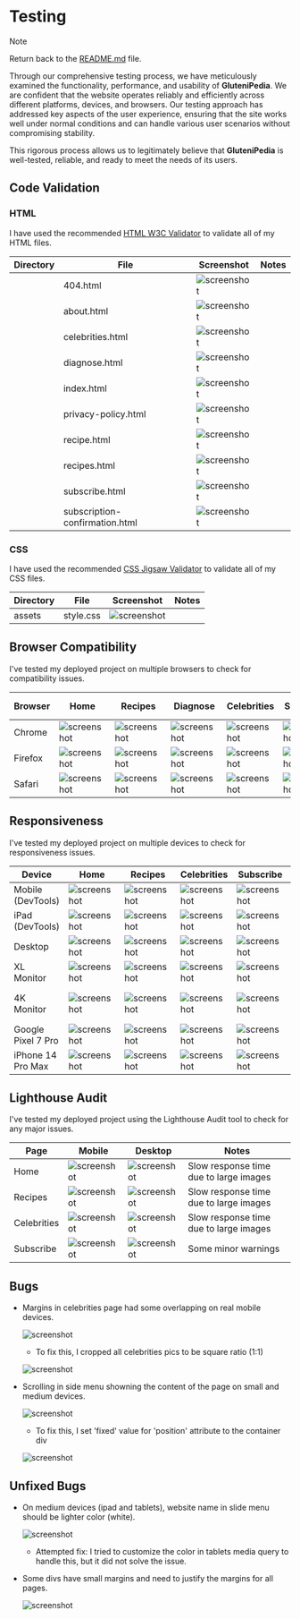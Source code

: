 # Testing
> [!NOTE]  
> Return back to the [README.md](README.md) file.

Through our comprehensive testing process, we have meticulously examined the functionality, performance, and usability of **GluteniPedia**. We are confident that the website operates reliably and efficiently across different platforms, devices, and browsers. Our testing approach has addressed key aspects of the user experience, ensuring that the site works well under normal conditions and can handle various user scenarios without compromising stability.

This rigorous process allows us to legitimately believe that **GluteniPedia** is well-tested, reliable, and ready to meet the needs of its users.

## Code Validation
### HTML
I have used the recommended [HTML W3C Validator](https://validator.w3.org) to validate all of my HTML files.

| Directory | File | Screenshot | Notes |
| --- | --- | --- | --- |
|  | 404.html | ![screenshot](documentation/validation/404-validate.png) | |
|  | about.html | ![screenshot](documentation/validation/about-validate.png) | |
|  | celebrities.html | ![screenshot](documentation/validation/celebrities-validate.png) | |
|  | diagnose.html | ![screenshot](documentation/validation/diagnose-validate.png) | |
|  | index.html | ![screenshot](documentation/validation/index-validate.png) | |
|  | privacy-policy.html | ![screenshot](documentation/validation/privacy-policy-validate.png) | |
|  | recipe.html | ![screenshot](documentation/validation/recipe-validate.png) | |
|  | recipes.html | ![screenshot](documentation/validation/recipes-validate.png) | |
|  | subscribe.html | ![screenshot](documentation/validation/subscribe-validate.png) | |
|  | subscription-confirmation.html | ![screenshot](documentation/validation/confirmation-validate.png) | |

### CSS
I have used the recommended [CSS Jigsaw Validator](https://jigsaw.w3.org/css-validator) to validate all of my CSS files.

| Directory | File | Screenshot | Notes |
| --- | --- | --- | --- |
| assets | style.css | ![screenshot](documentation/validation/css-validate.png) | |

## Browser Compatibility
I've tested my deployed project on multiple browsers to check for compatibility issues.

| Browser | Home | Recipes | Diagnose | Celebrities | Subscribe | Confirmation | About | Privacy Policy | Error 404 | Notes |
| --- | --- | --- | --- | --- | --- | --- | --- | --- | --- | --- |
| Chrome | ![screenshot](documentation/browsers/chrome.home.png) | ![screenshot](documentation/browsers/chrome-recipes.png) | ![screenshot](documentation/browsers/chrome-diagnose.png) | ![screenshot](documentation/browsers/chrome-celebrities.png) | ![screenshot](documentation/browsers/chrome-subscribe.png) | ![screenshot](documentation/browsers/chrome-confirmation.png) | ![screenshot](documentation/browsers/chrome-about.png) | ![screenshot](documentation/browsers/chrome-privacy-policy.png) | ![screenshot](documentation/browsers/chrome-error.png) | Works as expected |
| Firefox | ![screenshot](documentation/browsers/firefox-home.png) | ![screenshot](documentation/browsers/firefox-recipes.png) | ![screenshot](documentation/browsers/firefox-diagnose.png) | ![screenshot](documentation/browsers/firefox-celebrities.png) | ![screenshot](documentation/browsers/firefox-subscribe.png) | ![screenshot](documentation/browsers/firefox-confirmation.png) | ![screenshot](documentation/browsers/firefox-about.png) | ![screenshot](documentation/browsers/firefox-privacy-policy.png) | ![screenshot](documentation/browsers/firefox-error.png) | Works as expected |
| Safari | ![screenshot](documentation/browsers/safari-home.png) | ![screenshot](documentation/browsers/safari-recipes.png) | ![screenshot](documentation/browsers/safari-diagnose.png) | ![screenshot](documentation/browsers/safari-celebrities.png) | ![screenshot](documentation/browsers/safari-subscribe.png) | ![screenshot](documentation/browsers/safari-confirmation.png) | ![screenshot](documentation/browsers/safari-about.png) | ![screenshot](documentation/browsers/safari-privacy-policy.png) | ![screenshot](documentation/browsers/safari-error.png) | Works as expected |

## Responsiveness
I've tested my deployed project on multiple devices to check for responsiveness issues.

| Device | Home | Recipes | Celebrities | Subscribe | Notes |
| --- | --- | --- | --- | --- | --- |
| Mobile (DevTools) | ![screenshot](documentation/responsiveness/mobile-home.png) | ![screenshot](documentation/responsiveness/mobile-recipes.png) | ![screenshot](documentation/responsiveness/mobile-celebrities.png) | ![screenshot](documentation/responsiveness/mobile-subscribe.png) | Works as expected |
| iPad (DevTools) | ![screenshot](documentation/responsiveness/ipad-home.png) | ![screenshot](documentation/responsiveness/ipad-recipes.png) | ![screenshot](documentation/responsiveness/ipad-celebrities.png) | ![screenshot](documentation/responsiveness/ipad-subscribe.png) | Works as expected |
| Desktop | ![screenshot](documentation/responsiveness/desktop-home.png) | ![screenshot](documentation/responsiveness/desktop-recipes.png) | ![screenshot](documentation/responsiveness/desktop-celebrities.png) | ![screenshot](documentation/responsiveness/desktop-subscribe.png) | Works as expected |
| XL Monitor | ![screenshot](documentation/responsiveness/xl-home.png) | ![screenshot](documentation/responsiveness/xl-recipes.png) | ![screenshot](documentation/responsiveness/xl-celebrities.png) | ![screenshot](documentation/responsiveness/xl-subscribe.png) | Works as expected |
| 4K Monitor | ![screenshot](documentation/responsiveness/4k-home.png) | ![screenshot](documentation/responsiveness/4k-recipes.png) | ![screenshot](documentation/responsiveness/4k-celebrities.png) | ![screenshot](documentation/responsiveness/4k-subscribe.png) | Noticable scaling issues |
| Google Pixel 7 Pro | ![screenshot](documentation/responsiveness/pixel7-home.png) | ![screenshot](documentation/responsiveness/pixel7-recipes.png) | ![screenshot](documentation/responsiveness/pixel7-celebrities.png) | ![screenshot](documentation/responsiveness/pixel7-subscribe.png) | Works as expected |
| iPhone 14 Pro Max | ![screenshot](documentation/responsiveness/iphone14pm-home.png) | ![screenshot](documentation/responsiveness/iphone14pm-recipes.png) | ![screenshot](documentation/responsiveness/iphone14pm-celebrities.png) | ![screenshot](documentation/responsiveness/iphone14pm-subscribe.png) | Works as expected |

## Lighthouse Audit
I've tested my deployed project using the Lighthouse Audit tool to check for any major issues.

| Page | Mobile | Desktop | Notes |
| --- | --- | --- | --- |
| Home | ![screenshot](documentation/lighthouse/lighthouse-home-mobile.png) | ![screenshot](documentation/lighthouse/lighthouse-home-desktop.png) | Slow response time due to large images |
| Recipes | ![screenshot](documentation/lighthouse/lighthouse-recipes-mobile.png) | ![screenshot](documentation/lighthouse/lighthouse-recipes-desktop.png) | Slow response time due to large images |
| Celebrities | ![screenshot](documentation/lighthouse/lighthouse-celebrities-mobile.png) | ![screenshot](documentation/lighthouse/lighthouse-celebrities-desktop.png) | Slow response time due to large images |
| Subscribe | ![screenshot](documentation/lighthouse/lighthouse-subscribe-mobile.png) | ![screenshot](documentation/lighthouse/lighthouse-subscribe-desktop.png) | Some minor warnings |

## Bugs
- Margins in celebrities page had some overlapping on real mobile devices.

    ![screenshot](documentation/bugs/bug-celebrity-margin-unsolved.jpeg)

    - To fix this, I cropped all celebrities pics to be square ratio (1:1)
    
    ![screenshot](documentation/bugs/bug-celebrity-margin-solved.jpeg)

- Scrolling in side menu showning the content of the page on small and medium devices.

    ![screenshot](documentation/bugs/bug-menu-scroll-unsolved.png)

    - To fix this, I set 'fixed' value for 'position' attribute to the container div
    
    ![screenshot](documentation/bugs/bug-menu-scroll-solved.png)


## Unfixed Bugs

- On medium devices (ipad and tablets), website name in slide menu should be lighter color (white).

    ![screenshot](documentation/bugs/bug-menu-site-name-color-unsolved.png)

    - Attempted fix: I tried to customize the color in tablets media query to handle this, but it did not solve the issue.

- Some divs have small margins and need to justify the margins for all pages.

    ![screenshot](documentation/bugs/bug-celebrity-text-margin-unsolved.png)

